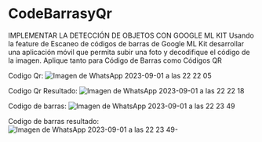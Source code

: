 # CodeBarrasyQr
IMPLEMENTAR LA DETECCIÓN DE OBJETOS CON GOOGLE ML KIT
Usando la feature de Escaneo de códigos de barras  de Google ML Kit desarrollar una aplicación móvil que permita subir una foto y decodifique el código de la imagen. Aplique tanto para Código de Barras como Códigos QR

Codigo Qr:
![Imagen de WhatsApp 2023-09-01 a las 22 22 05](https://github.com/vales-alfre/CodeBarrasyQr/assets/97996152/533db826-2505-43f7-a4f9-48352e1067e7)

Codigo Qr Resultado:
![Imagen de WhatsApp 2023-09-01 a las 22 22 18](https://github.com/vales-alfre/CodeBarrasyQr/assets/97996152/55273fa8-a4b1-4b11-beda-6fcc2e7c4b3c)

Codigo de barras:
![Imagen de WhatsApp 2023-09-01 a las 22 23 49](https://github.com/vales-alfre/CodeBarrasyQr/assets/97996152/59d56bdb-01ad-4ae5-b0d5-0efeb252197f)

Codigo de barras resultado: 
![Imagen de WhatsApp 2023-09-01 a las 22 23 49-](https://github.com/vales-alfre/CodeBarrasyQr/assets/97996152/4c706954-ee8e-401a-a0e4-d2ff0fb09902)



